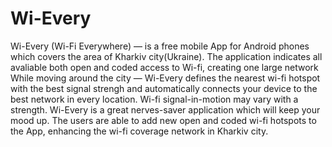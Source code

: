 # Wi-Every
Wi-Every (Wi-Fi Everywhere) — is a free mobile App for Android phones which covers the area of Kharkiv city(Ukraine). 
The application indicates all avaliable both open and coded access to Wi-fi, creating one large network While moving 
around the city — Wi-Every defines the nearest wi-fi hotspot with the best signal strengh and automatically connects 
your device to the best network in every location. Wi-fi signal-in-motion may vary with a strength. Wi-Every is a 
great nerves-saver application which will keep your mood up. The users are able to add new open and coded wi-fi 
hotspots to the App, enhancing the wi-fi coverage network in Kharkiv city.
